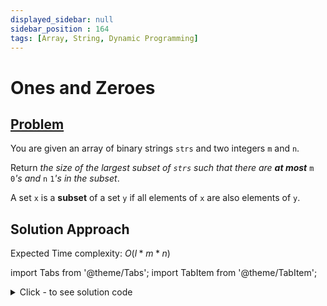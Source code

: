 ```yaml
---
displayed_sidebar: null
sidebar_position : 164
tags: [Array, String, Dynamic Programming]
---
```


# Ones and Zeroes

## [Problem](https://leetcode.com/problems/ones-and-zeroes/)

<p>You are given an array of binary strings <code>strs</code> and two integers <code>m</code> and <code>n</code>.</p>

<p>Return <em>the size of the largest subset of <code>strs</code> such that there are <strong>at most</strong> </em><code>m</code><em> </em><code>0</code><em>&#39;s and </em><code>n</code><em> </em><code>1</code><em>&#39;s in the subset</em>.</p>

<p>A set <code>x</code> is a <strong>subset</strong> of a set <code>y</code> if all elements of <code>x</code> are also elements of <code>y</code>.</p>

## Solution Approach

Expected Time complexity: $O(l*m*n)$

import Tabs from '@theme/Tabs';
import TabItem from '@theme/TabItem';

<details><summary>Click - to see solution code</summary>

<Tabs>
<TabItem value="cpp" label="C++">

```cpp
class Solution {
   public:
    int findMaxForm(vector<string>& strs, int m, int n) {
        int siz = strs.size();

        vector<vector<int>> ans(m + 1, vector<int>(n + 1));

        for (auto i : strs) {
            int cnt1 = 0, cnt2 = 0;
            cnt1 = count(i.begin(), i.end(), '1');
            cnt2 = i.length() - cnt1;

            for (int j = m; j >= cnt2; j--) {
                for (int k = n; k >= cnt1; k--) {
                    ans[j][k] = max(ans[j][k], ans[j - cnt2][k - cnt1] + 1);
                }
            }
        }
        return ans[m][n];
    }
};

```
</TabItem>
</Tabs>

</details>

